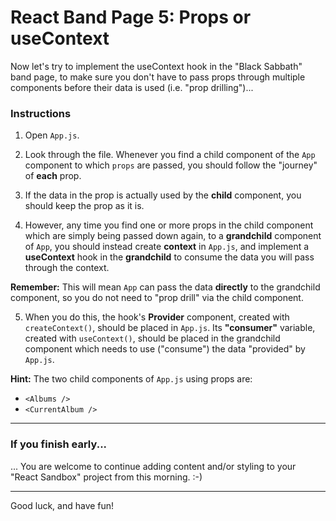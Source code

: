 # React Band Page 5: Props or useContext

Now let's try to implement the useContext hook in the "Black Sabbath" band page, to make sure you don't have to pass props through multiple components before their data is used (i.e. "prop drilling")...

### Instructions

1. Open `App.js`.

2. Look through the file. Whenever you find a child component of the `App` component to which `props` are passed, you should follow the "journey" of **each** prop.

3. If the data in the prop is actually used by the **child** component, you should keep the prop as it is.

4. However, any time you find one or more props in the child component which are simply being passed down again, to a **grandchild** component of `App`, you should instead create **context** in `App.js`, and implement a **useContext** hook in the **grandchild** to consume the data you will pass through the context. 

**Remember:** This will mean `App` can pass the data **directly** to the grandchild component, so you do not need to "prop drill" via the child component.  

5. When you do this, the hook's **Provider** component, created with `createContext()`, should be placed in `App.js`. Its **"consumer"** variable, created with `useContext()`, should be placed in the grandchild component which needs to use ("consume") the data "provided" by `App.js`.

**Hint:** The two child components of `App.js` using props are:

- `<Albums />`
- `<CurrentAlbum />`

---

### If you finish early...

... You are welcome to continue adding content and/or styling to your "React Sandbox" project from this morning. :-)

---

Good luck, and have fun!
